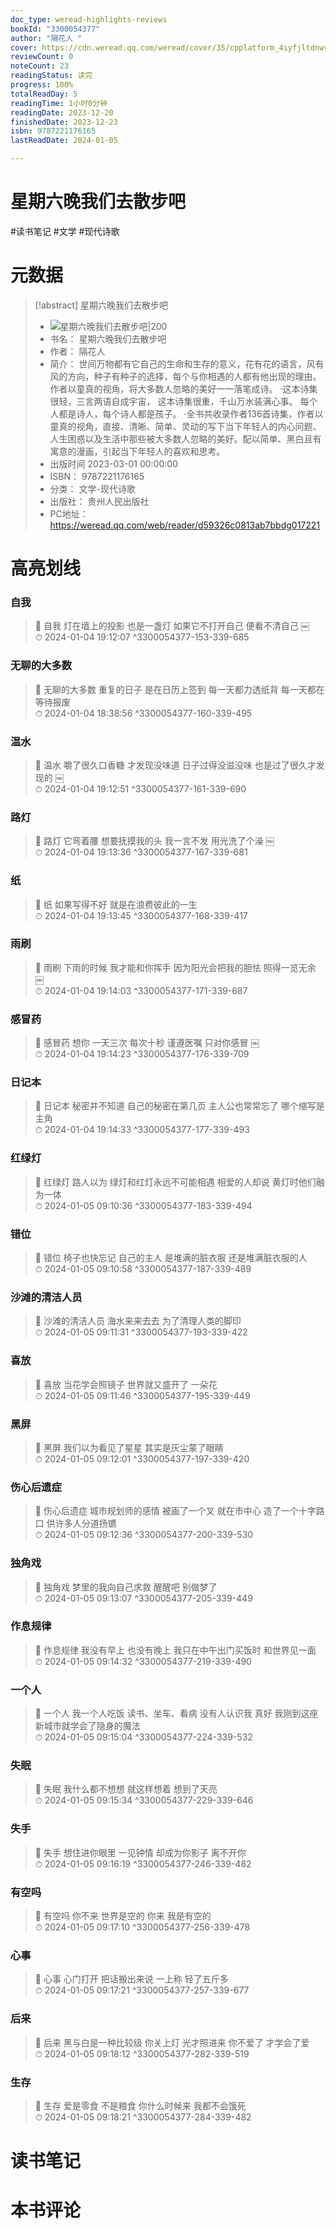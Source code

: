 ```yaml
---
doc_type: weread-highlights-reviews
bookId: "3300054377"
author: "隔花人 "
cover: https://cdn.weread.qq.com/weread/cover/35/cpplatform_4iyfjltdnwvh9d7t7vzycf/t7_cpplatform_4iyfjltdnwvh9d7t7vzycf1680504635.jpg
reviewCount: 0
noteCount: 23
readingStatus: 读完
progress: 100%
totalReadDay: 5
readingTime: 1小时0分钟
readingDate: 2023-12-20
finishedDate: 2023-12-23
isbn: 9787221176165
lastReadDate: 2024-01-05

---
```


# 星期六晚我们去散步吧


#读书笔记 #文学 #现代诗歌

# 元数据
> [!abstract] 星期六晚我们去散步吧
> - ![ 星期六晚我们去散步吧|200](https://cdn.weread.qq.com/weread/cover/35/cpplatform_4iyfjltdnwvh9d7t7vzycf/t7_cpplatform_4iyfjltdnwvh9d7t7vzycf1680504635.jpg)
> - 书名： 星期六晚我们去散步吧
> - 作者： 隔花人 
> - 简介： 世间万物都有它自己的生命和生存的意义，花有花的语言，风有风的方向，种子有种子的选择，每个与你相遇的人都有他出现的理由。作者以童真的视角，将大多数人忽略的美好一一落笔成诗。
·这本诗集很轻，三言两语自成宇宙，
这本诗集很重，千山万水装满心事。
每个人都是诗人，每个诗人都是孩子。
·全书共收录作者136首诗集，作者以童真的视角，直接、清晰、简单、灵动的写下当下年轻人的内心问题、人生困惑以及生活中那些被大多数人忽略的美好。配以简单、黑白且有寓意的漫画，引起当下年轻人的喜欢和思考。
> - 出版时间 2023-03-01 00:00:00
> - ISBN： 9787221176165
> - 分类： 文学-现代诗歌
> - 出版社： 贵州人民出版社
> - PC地址：https://weread.qq.com/web/reader/d59326c0813ab7bbdg017221

# 高亮划线


### 自我

> 📌 自我
灯在墙上的投影
也是一盏灯
如果它不打开自己
便看不清自己
￼  
> ⏱ 2024-01-04 19:12:07 ^3300054377-153-339-685

### 无聊的大多数

> 📌 无聊的大多数
重复的日子
是在日历上签到
每一天都力透纸背
每一天都在等待报废  
> ⏱ 2024-01-04 18:38:56 ^3300054377-160-339-495

### 温水

> 📌 温水
嚼了很久口香糖
才发现没味道
日子过得没滋没味
也是过了很久才发现的
￼  
> ⏱ 2024-01-04 19:12:51 ^3300054377-161-339-690

### 路灯

> 📌 路灯
它弯着腰
想要抚摸我的头
我一言不发
用光洗了个澡
￼  
> ⏱ 2024-01-04 19:13:36 ^3300054377-167-339-681

### 纸

> 📌 纸
如果写得不好
就是在浪费彼此的一生  
> ⏱ 2024-01-04 19:13:45 ^3300054377-168-339-417

### 雨刷

> 📌 雨刷
下雨的时候
我才能和你挥手
因为阳光会把我的胆怯
照得一览无余
￼  
> ⏱ 2024-01-04 19:14:03 ^3300054377-171-339-687

### 感冒药

> 📌 感冒药
想你
一天三次
每次十秒
谨遵医嘱
只对你感冒
￼  
> ⏱ 2024-01-04 19:14:23 ^3300054377-176-339-709

### 日记本

> 📌 日记本
秘密并不知道
自己的秘密在第几页
主人公也常常忘了
哪个缩写是主角  
> ⏱ 2024-01-04 19:14:33 ^3300054377-177-339-493

### 红绿灯

> 📌 红绿灯
路人以为
绿灯和红灯永远不可能相遇
相爱的人却说
黄灯时他们融为一体  
> ⏱ 2024-01-05 09:10:36 ^3300054377-183-339-494

### 错位

> 📌 错位
椅子也快忘记
自己的主人
是堆满的脏衣服
还是堆满脏衣服的人  
> ⏱ 2024-01-05 09:10:58 ^3300054377-187-339-489

### 沙滩的清洁人员

> 📌 沙滩的清洁人员
海水来来去去
为了清理人类的脚印  
> ⏱ 2024-01-05 09:11:31 ^3300054377-193-339-422

### 喜放

> 📌 喜放
当花学会照镜子
世界就又盛开了
一朵花  
> ⏱ 2024-01-05 09:11:46 ^3300054377-195-339-449

### 黑屏

> 📌 黑屏
我们以为看见了星星
其实是灰尘蒙了眼睛  
> ⏱ 2024-01-05 09:12:01 ^3300054377-197-339-420

### 伤心后遗症

> 📌 伤心后遗症
城市规划师的感情
被画了一个叉
就在市中心
造了一个十字路口
供许多人分道扬镳  
> ⏱ 2024-01-05 09:12:36 ^3300054377-200-339-530

### 独角戏

> 📌 独角戏
梦里的我向自己求救
醒醒吧
别做梦了  
> ⏱ 2024-01-05 09:13:07 ^3300054377-205-339-449

### 作息规律

> 📌 作息规律
我没有早上
也没有晚上
我只在中午出门买饭时
和世界见一面  
> ⏱ 2024-01-05 09:14:32 ^3300054377-219-339-490

### 一个人

> 📌 一个人
我一个人吃饭
读书、坐车、看病
没有人认识我
真好
我刚到这座新城市就学会了隐身的魔法  
> ⏱ 2024-01-05 09:15:04 ^3300054377-224-339-532

### 失眠

> 📌 失眠
我什么都不想想
就这样想着
想到了天亮  
> ⏱ 2024-01-05 09:15:34 ^3300054377-229-339-646

### 失手

> 📌 失手
想住进你眼里
一见钟情
却成为你影子
离不开你  
> ⏱ 2024-01-05 09:16:19 ^3300054377-246-339-482

### 有空吗

> 📌 有空吗
你不来
世界是空的
你来
我是有空的  
> ⏱ 2024-01-05 09:17:10 ^3300054377-256-339-478

### 心事

> 📌 心事
心门打开
把话搬出来说
一上称
轻了五斤多  
> ⏱ 2024-01-05 09:17:21 ^3300054377-257-339-677

### 后来

> 📌 后来
黑与白是一种比较级
你关上灯
光才照进来
你不爱了
才学会了爱  
> ⏱ 2024-01-05 09:18:12 ^3300054377-282-339-519

### 生存

> 📌 生存
爱是零食
不是粮食
你什么时候来
我都不会饿死  
> ⏱ 2024-01-05 09:18:21 ^3300054377-284-339-482



# 读书笔记




# 本书评论

